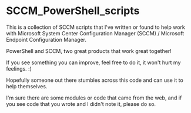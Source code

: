 # SCCM_PowerShell_scripts

This is a collection of SCCM scripts that I've written or found to help work with Microsoft System Center Configuration Manager (SCCM) / Microsoft Endpoint Configuration Manager.

PowerShell and SCCM, two great products that work great together!

If you see something you can improve, feel free to do it, it won't hurt my feelings. :)

Hopefully someone out there stumbles across this code and can use it to help themselves.

I'm sure there are some modules or code that came from the web, and if you see code that you wrote and I didn't note it, please do so.
